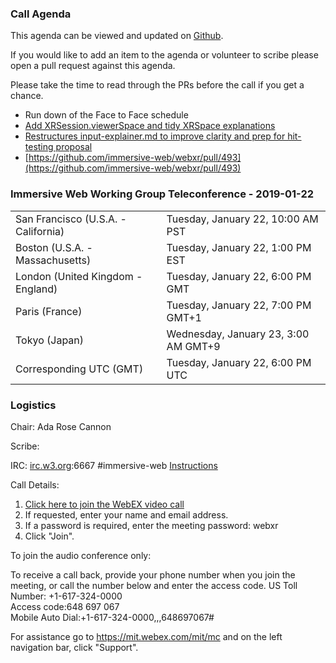 ### Call Agenda

This agenda can be viewed and updated on [Github](https://github.com/immersive-web/administrivia/blob/master/meetings/wg/2019-01-30-Immersive_Web_Working_Group_Teleconference-agenda.md).

If you would like to add an item to the agenda or volunteer to scribe please open a pull request against this agenda.

Please take the time to read through the PRs before the call if you get a chance.

* Run down of the Face to Face schedule
* [Add XRSession.viewerSpace and tidy XRSpace explanations](https://github.com/immersive-web/webxr/pull/491)
* [Restructures input-explainer.md to improve clarity and prep for hit-testing proposal](https://github.com/immersive-web/webxr/pull/492)
* [https://github.com/immersive-web/webxr/pull/493](https://github.com/immersive-web/webxr/pull/493)


### Immersive Web Working Group Teleconference - 2019-01-22

<table>
<tr><td> San Francisco (U.S.A. - California) <td> Tuesday, January 22, 10:00 AM PST
<tr><td> Boston (U.S.A. - Massachusetts) <td> Tuesday, January 22, 1:00 PM EST
<tr><td> London (United Kingdom - England) <td> Tuesday, January 22, 6:00 PM GMT
<tr><td> Paris (France) <td> Tuesday, January 22, 7:00 PM GMT+1
<tr><td> Tokyo (Japan) <td> Wednesday, January 23, 3:00 AM GMT+9
<tr><td> Corresponding UTC (GMT) <td> Tuesday, January 22, 6:00 PM UTC
</table>

### Logistics

Chair: Ada Rose Cannon

Scribe:

IRC: [irc.w3.org](http://irc.w3.org/):6667 #immersive-web [Instructions](https://github.com/immersive-web/administrivia/blob/master/IRC.md)

Call Details:

1. [Click here to join the WebEX video call](https://mit.webex.com/mit/j.php?MTID=mfb8383ef0796cd6999844e1626d7fee6)
2. If requested, enter your name and email address.
3. If a password is required, enter the meeting password: webxr
4. Click "Join".

To join the audio conference only: 

To receive a call back, provide your phone number when you join the meeting, or call the number below and enter the access code.
US Toll Number: +1-617-324-0000  
Access code:648 697 067  
Mobile Auto Dial:+1-617-324-0000,,,648697067#

For assistance go to https://mit.webex.com/mit/mc  and on the left navigation bar, click "Support".
          
